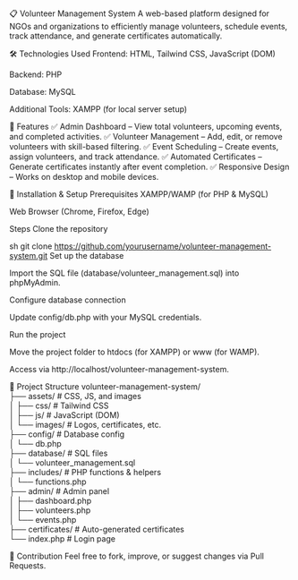 📋 Volunteer Management System
A web-based platform designed for NGOs and organizations to efficiently manage volunteers, schedule events, track attendance, and generate certificates automatically.

🛠️ Technologies Used
Frontend: HTML, Tailwind CSS, JavaScript (DOM)

Backend: PHP

Database: MySQL

Additional Tools: XAMPP (for local server setup)

🌟 Features
✅ Admin Dashboard – View total volunteers, upcoming events, and completed activities.
✅ Volunteer Management – Add, edit, or remove volunteers with skill-based filtering.
✅ Event Scheduling – Create events, assign volunteers, and track attendance.
✅ Automated Certificates – Generate certificates instantly after event completion.
✅ Responsive Design – Works on desktop and mobile devices.

🚀 Installation & Setup
Prerequisites
XAMPP/WAMP (for PHP & MySQL)

Web Browser (Chrome, Firefox, Edge)

Steps
Clone the repository

sh
git clone https://github.com/yourusername/volunteer-management-system.git
Set up the database

Import the SQL file (database/volunteer_management.sql) into phpMyAdmin.

Configure database connection

Update config/db.php with your MySQL credentials.

Run the project

Move the project folder to htdocs (for XAMPP) or www (for WAMP).

Access via http://localhost/volunteer-management-system.

📂 Project Structure
volunteer-management-system/  
├── assets/            # CSS, JS, and images  
│   ├── css/           # Tailwind CSS  
│   ├── js/            # JavaScript (DOM)  
│   └── images/        # Logos, certificates, etc.  
├── config/            # Database config  
│   └── db.php  
├── database/          # SQL files  
│   └── volunteer_management.sql  
├── includes/          # PHP functions & helpers  
│   └── functions.php  
├── admin/             # Admin panel  
│   ├── dashboard.php  
│   ├── volunteers.php  
│   └── events.php  
├── certificates/      # Auto-generated certificates  
└── index.php          # Login page  


🤝 Contribution
Feel free to fork, improve, or suggest changes via Pull Requests.
